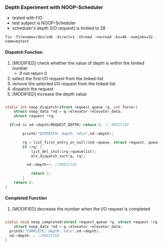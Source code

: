 ### Depth Experiment with NOOP-Scheduler  
- tested with FIO
- test subject is NOOP-Scheduler
- scheduler's depth [I/O request] is limited to 28

```
fio -filename=/dev/sdb -direct=1 -thread -rw=read -bs=4k -numjobs=32 -name=mytest

```

#### Dispatch Function
1. [MODIFIED] check whether the value of depth is within the limited number
   - if not return 0    
2. select the first I/O request from the linked-list   
3. remove the selected I/O request from the linked-list
4. dispatch the request
5. [MODIFIED] increase the depth value

```c

static int noop_dispatch(struct request_queue *q, int force){
	struct noop_data *nd = q->elevator->elevator_data;
	struct request *rq;

  if(nd && nd->depth>REQUEST_DEPTH) return 0; // MODIFIED

        printk("DISPATCH: depth: %d\n",nd->depth);

      	rq = list_first_entry_or_null(&nd->queue, struct request, queuelist);
      	if (rq) {
      		list_del_init(&rq->queuelist);
      		elv_dispatch_sort(q, rq);

          nd->depth++; //MODIFIED

      		return 1;
      	}
	return 0;
}
```


#### Completed Function
1. [MODIFIED] decrease the number when the I/O request is completed

```c

static void noop_completed(struct request_queue *q, struct request *rq){
	struct noop_data *nd = q->elevator->elevator_data;
  printk("COMPLETE: depth: %d\n",nd->depth);
  nd->depth--; //MODIFIED
}
```
